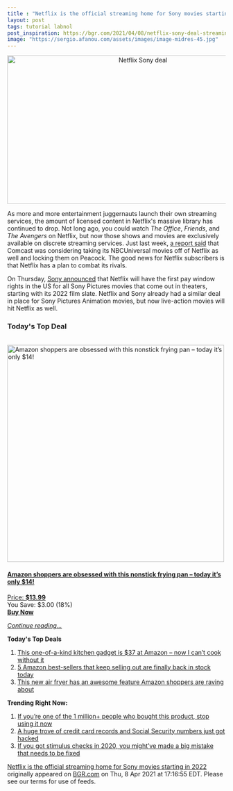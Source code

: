 ```yaml
---
title : "Netflix is the official streaming home for Sony movies starting in 2022"
layout: post
tags: tutorial labnol
post_inspiration: https://bgr.com/2021/04/08/netflix-sony-deal-streaming-movies-2022-spider-man/
image: "https://sergio.afanou.com/assets/images/image-midres-45.jpg"
---
```


<center><a href="https://bgr.com/2021/04/08/netflix-sony-deal-streaming-movies-2022-spider-man/" class="bgr-rss-featured-image bgr-rss-test-class"><img loading="lazy" width="610" height="342" src="https://bgr.com/wp-content/uploads/2021/04/Spider-Man-Into-the-Spider-Verse.jpg?quality=70&amp;strip=all&amp;w=610" class="attachment-feed_normal size-feed_normal wp-post-image" alt="Netflix Sony deal" loading="lazy" srcset="https://bgr.com/wp-content/uploads/2021/04/Spider-Man-Into-the-Spider-Verse.jpg 1920w, https://bgr.com/wp-content/uploads/2021/04/Spider-Man-Into-the-Spider-Verse.jpg?resize=150,84 150w, https://bgr.com/wp-content/uploads/2021/04/Spider-Man-Into-the-Spider-Verse.jpg?resize=300,168 300w, https://bgr.com/wp-content/uploads/2021/04/Spider-Man-Into-the-Spider-Verse.jpg?resize=768,431 768w, https://bgr.com/wp-content/uploads/2021/04/Spider-Man-Into-the-Spider-Verse.jpg?resize=1024,575 1024w, https://bgr.com/wp-content/uploads/2021/04/Spider-Man-Into-the-Spider-Verse.jpg?resize=1536,862 1536w, https://bgr.com/wp-content/uploads/2021/04/Spider-Man-Into-the-Spider-Verse.jpg?resize=610,342 610w, https://bgr.com/wp-content/uploads/2021/04/Spider-Man-Into-the-Spider-Verse.jpg?resize=664,373 664w, https://bgr.com/wp-content/uploads/2021/04/Spider-Man-Into-the-Spider-Verse.jpg?resize=1200,674 1200w, https://bgr.com/wp-content/uploads/2021/04/Spider-Man-Into-the-Spider-Verse.jpg?resize=782,439 782w, https://bgr.com/wp-content/uploads/2021/04/Spider-Man-Into-the-Spider-Verse.jpg?resize=827,464 827w, https://bgr.com/wp-content/uploads/2021/04/Spider-Man-Into-the-Spider-Verse.jpg?resize=800,449 800w" sizes="(max-width: 610px) 100vw, 610px" title="Netflix Sony deal" /></a></center><p>As more and more entertainment juggernauts launch their own streaming services, the amount of licensed content in Netflix's massive library has continued to drop. Not long ago, you could watch <em>The Office</em>, <em>Friends</em>, and <em>The Avengers</em> on Netflix, but now those shows and movies are exclusively available on discrete streaming services. Just last week, <a href="https://bgr.com/2021/04/01/universal-movies-netflix-hbo-max-pulled-peacock/">a report said</a> that Comcast was considering taking its NBCUniversal movies off of Netflix as well and locking them on Peacock. The good news for Netflix subscribers is that Netflix has a plan to combat its rivals.</p>
<p>On Thursday, <a href="https://www.sonypictures.com/corp/press_releases/2021/0408">Sony announced</a> that Netflix will have the first pay window rights in the US for all Sony Pictures movies that come out in theaters, starting with its 2022 film slate. Netflix and Sony already had a similar deal in place for Sony Pictures Animation movies, but now live-action movies will hit Netflix as well.</p>
<h3>Today's Top Deal</h3>
<p><a href="https://www.amazon.com/Carote-Stone-Derived-Non-Stick-Switzerland-Including/dp/B0732NXYNS?tag=b0c55topdeals-20"><br><img height="500px" width="500px" src="https://m.media-amazon.com/images/I/41WpDGJAThL.jpg" alt="Amazon shoppers are obsessed with this nonstick frying pan &ndash; today it&rsquo;s only $14!"><br></a></p>
<h4><a href="https://www.amazon.com/Carote-Stone-Derived-Non-Stick-Switzerland-Including/dp/B0732NXYNS?tag=b0c55rss-20">Amazon shoppers are obsessed with this nonstick frying pan &ndash; today it&rsquo;s only $14!</a></h4>
<p><a href="https://www.amazon.com/Carote-Stone-Derived-Non-Stick-Switzerland-Including/dp/B0732NXYNS?tag=b0c55rss-20">Price: <strong>$13.99</strong></a><br><span>You Save: $3.00 (18%)</span><br><strong><a href="https://www.amazon.com/Carote-Stone-Derived-Non-Stick-Switzerland-Including/dp/B0732NXYNS?tag=b0c55rss-20">Buy Now</a></strong></p>
<p><a href="https://bgr.com/2021/04/08/netflix-sony-deal-streaming-movies-2022-spider-man/" class="more-link"><em>Continue reading...</em></a></p>

<p><strong>Today's Top Deals</strong></p>
<ol>
<li><a href="https://bgr.com/2021/04/08/best-kitchen-gadgets-2021-amazon-deal-finamill/?utm_source=rss&#038;utm_campaign=topdeals">This one-of-a-kind kitchen gadget is $37 at Amazon &#8211; now I can&#8217;t cook without it</a></li>
<li><a href="https://bgr.com/2021/04/08/amazon-deals-most-popular-keep-selling-out-apr-week-1/?utm_source=rss&#038;utm_campaign=topdeals">5 Amazon best-sellers that keep selling out are finally back in stock today</a></li>
<li><a href="https://bgr.com/2021/04/08/air-fryer-amazon-smartphone-connected-best-seller/?utm_source=rss&#038;utm_campaign=topdeals">This new air fryer has an awesome feature Amazon shoppers are raving about</a></li>
</ol>

<p><strong>Trending Right Now:</strong></p>
<ol>
<li><a href="https://bgr.com/2021/04/08/product-recall-pressure-washer-greenworks/">If you’re one of the 1 million+ people who bought this product, stop using it now</a></li>
<li><a href="https://bgr.com/2021/04/08/data-breach-leaks-credit-card-records-and-social-security-numbers/">A huge trove of credit card records and Social Security numbers just got hacked</a></li>
<li><a href="https://bgr.com/2021/04/07/stimulus-check-update-irs-explains-recovery-rebate-credit-issues/">If you got stimulus checks in 2020, you might&#8217;ve made a big mistake that needs to be fixed</a></li>
</ol>
<p><a href="https://bgr.com/2021/04/08/netflix-sony-deal-streaming-movies-2022-spider-man/">Netflix is the official streaming home for Sony movies starting in 2022</a> originally appeared on <a href="http://bgr.com">BGR.com</a> on Thu, 8 Apr 2021 at 17:16:55 EDT. Please see our terms for use of feeds.</p>